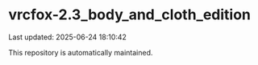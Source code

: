 # vrcfox-2.3_body_and_cloth_edition

Last updated: 2025-06-24 18:10:42

This repository is automatically maintained.
